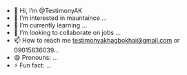 - 👋 Hi, I’m @TestimonyAK
- 👀 I’m interested in mauntaince ...
- 🌱 I’m currently learning ...
- 💞️ I’m looking to collaborate on jobs ...
- 📫 How to reach me testimonyakhagbokhai@gmail.com  or 09015636039...
- 😄 Pronouns: ...
- ⚡ Fun fact: ...

<!---
TestimonyAK/TestimonyAK is a ✨ special ✨ repository because its `README.md` (this file) appears on your GitHub profile.
You can click the Preview link to take a look at your changes.
--->
